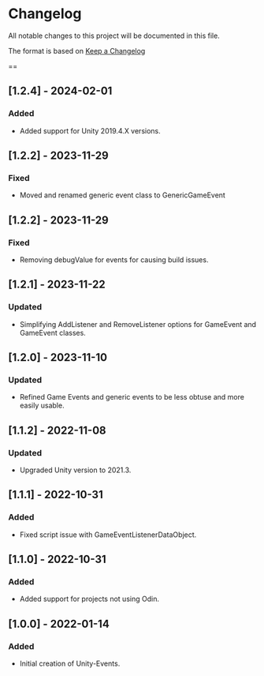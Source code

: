 # Changelog
All notable changes to this project will be documented in this file.

The format is based on [Keep a Changelog](https://keepachangelog.com/en/1.0.0/)

==
## [1.2.4] - 2024-02-01
### Added
- Added support for Unity 2019.4.X versions.

## [1.2.2] - 2023-11-29
### Fixed
- Moved and renamed generic event class to GenericGameEvent<T>

## [1.2.2] - 2023-11-29
### Fixed
- Removing debugValue for events for causing build issues.

## [1.2.1] - 2023-11-22
### Updated
- Simplifying AddListener and RemoveListener options for GameEvent and GameEvent<T> classes.

## [1.2.0] - 2023-11-10
### Updated
- Refined Game Events and generic events to be less obtuse and more easily usable.

## [1.1.2] - 2022-11-08
### Updated
- Upgraded Unity version to 2021.3.

## [1.1.1] - 2022-10-31
### Added
- Fixed script issue with GameEventListenerDataObject.

## [1.1.0] - 2022-10-31
### Added
- Added support for projects not using Odin.

## [1.0.0] - 2022-01-14
### Added
- Initial creation of Unity-Events.